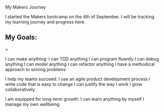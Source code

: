 My Makers Journey

I started the Makers bootcamp on the 4th of September. I will be tracking my learning journey and progress here.

<h2>My Goals:</h2>>

I can make anything:
I can TDD anything
I can program fluently
I can debug anything
I can model anything
I can refactor anything
I have a methodical approach to solving problems

I help my teams succeed:
I use an agile product development process
I write code that is easy to change
I can justify the way I work
I grow collaboratively

I am equipped for long-term growth:
I can learn anything by myself
I manage my own wellbeing
